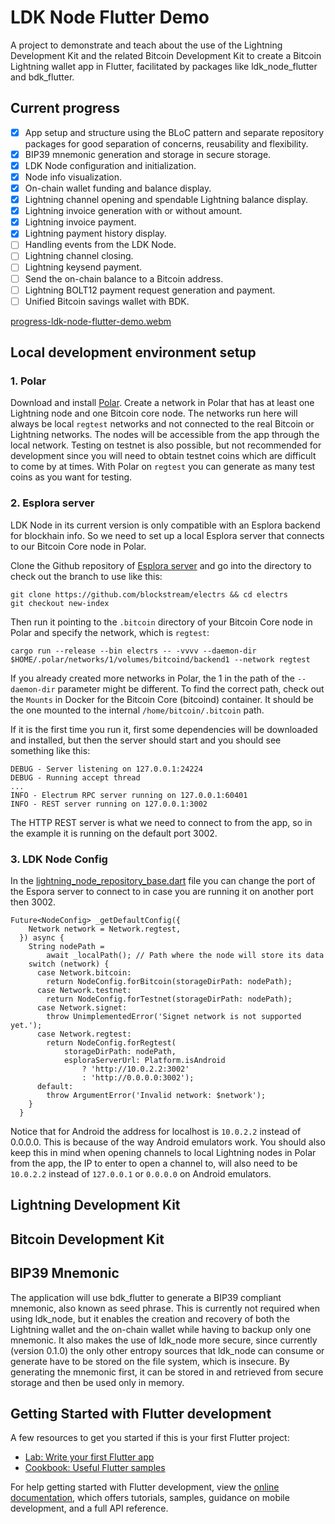 # LDK Node Flutter Demo

A project to demonstrate and teach about the use of the Lightning Development Kit and the related Bitcoin Development Kit to create a Bitcoin Lightning wallet app in Flutter, facilitated by packages like ldk_node_flutter and bdk_flutter.

## Current progress

- [x] App setup and structure using the BLoC pattern and separate repository packages for good separation of concerns, reusability and flexibility.
- [x] BIP39 mnemonic generation and storage in secure storage.
- [x] LDK Node configuration and initialization.
- [x] Node info visualization.
- [x] On-chain wallet funding and balance display.
- [x] Lightning channel opening and spendable Lightning balance display.
- [x] Lightning invoice generation with or without amount.
- [x] Lightning invoice payment.
- [x] Lightning payment history display.
- [ ] Handling events from the LDK Node.
- [ ] Lightning channel closing.
- [ ] Lightning keysend payment.
- [ ] Send the on-chain balance to a Bitcoin address.
- [ ] Lightning BOLT12 payment request generation and payment.
- [ ] Unified Bitcoin savings wallet with BDK.

[progress-ldk-node-flutter-demo.webm](https://github.com/kumulynja/ldk_node_flutter_demo/assets/92805150/7b53b7f5-2d64-46a2-8b92-5b202766c676)

## Local development environment setup

### 1. Polar
Download and install [Polar](https://github.com/jamaljsr/polar).
Create a network in Polar that has at least one Lightning node and one Bitcoin core node. The networks run here will always be local `regtest` networks and not connected to the real Bitcoin or Lightning networks. The nodes will be accessible from the app through the local network. Testing on testnet is also possible, but not recommended for development since you will need to obtain testnet coins which are difficult to come by at times. With Polar on `regtest` you can generate as many test coins as you want for testing.

### 2. Esplora server
LDK Node in its current version is only compatible with an Esplora backend for blockhain info. So we need to set up a local Esplora server that connects to our Bitcoin Core node in Polar.

Clone the Github repository of [Esplora server](https://github.com/blockstream/electrs) and go into the directory to check out the branch to use like this:

```
git clone https://github.com/blockstream/electrs && cd electrs
git checkout new-index
```
Then run it pointing to the `.bitcoin` directory of your Bitcoin Core node in Polar and specify the network, which is `regtest`:

`cargo run --release --bin electrs -- -vvvv --daemon-dir $HOME/.polar/networks/1/volumes/bitcoind/backend1 --network regtest`

If you already created more networks in Polar, the 1 in the path of the `--daemon-dir` parameter might be different. To find the correct path, check out the `Mounts` in Docker for the Bitcoin Core (bitcoind) container. It should be the one mounted to the internal `/home/bitcoin/.bitcoin` path.

If it is the first time you run it, first some dependencies will be downloaded and installed, but then the server should start and you should see something like this:

```
DEBUG - Server listening on 127.0.0.1:24224
DEBUG - Running accept thread
...
INFO - Electrum RPC server running on 127.0.0.1:60401
INFO - REST server running on 127.0.0.1:3002
```

The HTTP REST server is what we need to connect to from the app, so in the example it is running on the default port 3002.

### 3. LDK Node Config

In the [lightning_node_repository_base.dart](packages/lightning_node_repository/lib/src/lightning_node_repository_base.dart) file you can change the port of the Espora server to connect to in case you are running it on another port then 3002.

```
Future<NodeConfig> _getDefaultConfig({
    Network network = Network.regtest,
  }) async {
    String nodePath =
        await _localPath(); // Path where the node will store its data
    switch (network) {
      case Network.bitcoin:
        return NodeConfig.forBitcoin(storageDirPath: nodePath);
      case Network.testnet:
        return NodeConfig.forTestnet(storageDirPath: nodePath);
      case Network.signet:
        throw UnimplementedError('Signet network is not supported yet.');
      case Network.regtest:
        return NodeConfig.forRegtest(
            storageDirPath: nodePath,
            esploraServerUrl: Platform.isAndroid
                ? 'http://10.0.2.2:3002'
                : 'http://0.0.0.0:3002');
      default:
        throw ArgumentError('Invalid network: $network');
    }
  }
```

Notice that for Android the address for localhost is `10.0.2.2` instead of 0.0.0.0. This is because of the way Android emulators work. You should also keep this in mind when opening channels to local Lightning nodes in Polar from the app, the IP to enter to open a channel to, will also need to be `10.0.2.2` instead of `127.0.0.1` or `0.0.0.0` on Android emulators.

## Lightning Development Kit

## Bitcoin Development Kit

## BIP39 Mnemonic

The application will use bdk_flutter to generate a BIP39 compliant mnemonic, also known as seed phrase. This is currently not required when using ldk_node, but it enables the creation and recovery of both the Lightning wallet and the on-chain wallet while having to backup only one mnemonic. It also makes the use of ldk_node more secure, since currently (version 0.1.0) the only other entropy sources that ldk_node can consume or generate have to be stored on the file system, which is insecure. By generating the mnemonic first, it can be stored in and retrieved from secure storage and then be used only in memory.

## Getting Started with Flutter development

A few resources to get you started if this is your first Flutter project:

- [Lab: Write your first Flutter app](https://docs.flutter.dev/get-started/codelab)
- [Cookbook: Useful Flutter samples](https://docs.flutter.dev/cookbook)

For help getting started with Flutter development, view the
[online documentation](https://docs.flutter.dev/), which offers tutorials,
samples, guidance on mobile development, and a full API reference.

